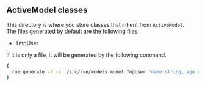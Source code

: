## ActiveModel classes

This directory is where you store classes that inherit from `ActiveModel`.  
The files generated by default are the following files.

- TmpUser

If it is only a file, it will be generated by the following command.


```bash
{
  rue generate -f -s ./src/rue/models model TmpUser "name:string, age:number"
}
```
